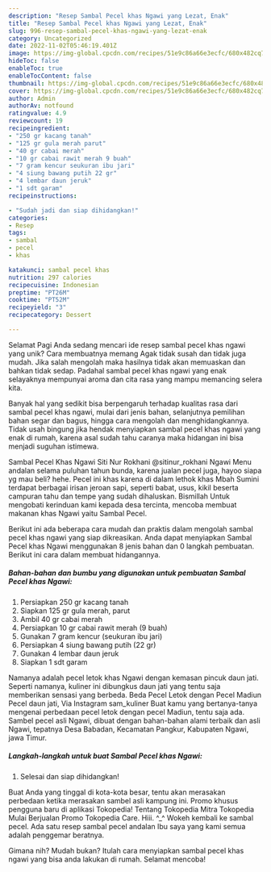 ```yaml
---
description: "Resep Sambal Pecel khas Ngawi yang Lezat, Enak"
title: "Resep Sambal Pecel khas Ngawi yang Lezat, Enak"
slug: 996-resep-sambal-pecel-khas-ngawi-yang-lezat-enak
category: Uncategorized
date: 2022-11-02T05:46:19.401Z
image: https://img-global.cpcdn.com/recipes/51e9c86a66e3ecfc/680x482cq70/sambal-pecel-khas-ngawi-foto-resep-utama.jpg
hideToc: false
enableToc: true
enableTocContent: false
thumbnail: https://img-global.cpcdn.com/recipes/51e9c86a66e3ecfc/680x482cq70/sambal-pecel-khas-ngawi-foto-resep-utama.jpg
cover: https://img-global.cpcdn.com/recipes/51e9c86a66e3ecfc/680x482cq70/sambal-pecel-khas-ngawi-foto-resep-utama.jpg
author: Admin
authorAv: notfound
ratingvalue: 4.9
reviewcount: 19
recipeingredient:
- "250 gr kacang tanah"
- "125 gr gula merah parut"
- "40 gr cabai merah"
- "10 gr cabai rawit merah 9 buah"
- "7 gram kencur seukuran ibu jari"
- "4 siung bawang putih 22 gr"
- "4 lembar daun jeruk"
- "1 sdt garam"
recipeinstructions:

- "Sudah jadi dan siap dihidangkan!"
categories:
- Resep
tags:
- sambal
- pecel
- khas

katakunci: sambal pecel khas 
nutrition: 297 calories
recipecuisine: Indonesian
preptime: "PT26M"
cooktime: "PT52M"
recipeyield: "3"
recipecategory: Dessert

---
```



Selamat Pagi Anda sedang mencari ide resep sambal pecel khas ngawi yang unik? Cara membuatnya memang Agak tidak susah dan tidak juga mudah. Jika salah mengolah maka hasilnya tidak akan memuaskan dan bahkan tidak sedap. Padahal sambal pecel khas ngawi yang enak selayaknya mempunyai aroma dan cita rasa yang mampu memancing selera kita.


Banyak hal yang sedikit bisa berpengaruh terhadap kualitas rasa dari sambal pecel khas ngawi, mulai dari jenis bahan, selanjutnya pemilihan bahan segar dan bagus, hingga cara mengolah dan menghidangkannya. Tidak usah bingung jika hendak menyiapkan sambal pecel khas ngawi yang enak di rumah, karena asal sudah tahu caranya maka hidangan ini bisa menjadi suguhan istimewa.

Sambal Pecel Khas Ngawi Siti Nur Rokhani @sitinur_rokhani Ngawi Menu andalan selama puluhan tahun bunda, karena jualan pecel juga, hayoo siapa yg mau beli? hehe. Pecel ini khas karena di dalam lethok khas Mbah Sumini terdapat berbagai irisan jeroan sapi, seperti babat, usus, kikil beserta campuran tahu dan tempe yang sudah dihaluskan. Bismillah Untuk mengobati kerinduan kami kepada desa tercinta, mencoba membuat makanan khas Ngawi yaitu Sambal Pecel.


Berikut ini ada beberapa cara mudah dan praktis dalam mengolah sambal pecel khas ngawi yang siap dikreasikan. Anda dapat menyiapkan Sambal Pecel khas Ngawi menggunakan 8 jenis bahan dan 0 langkah pembuatan. Berikut ini cara dalam membuat hidangannya.

<!--inarticleads1-->

##### Bahan-bahan dan bumbu yang digunakan untuk pembuatan Sambal Pecel khas Ngawi:

1. Persiapkan 250 gr kacang tanah
1. Siapkan 125 gr gula merah, parut
1. Ambil 40 gr cabai merah
1. Persiapkan 10 gr cabai rawit merah (9 buah)
1. Gunakan 7 gram kencur (seukuran ibu jari)
1. Persiapkan 4 siung bawang putih (22 gr)
1. Gunakan 4 lembar daun jeruk
1. Siapkan 1 sdt garam


Namanya adalah pecel letok khas Ngawi dengan kemasan pincuk daun jati. Seperti namanya, kuliner ini dibungkus daun jati yang tentu saja memberikan sensasi yang berbeda. Beda Pecel Letok dengan Pecel Madiun Pecel daun jati, Via Instagram sam_kuliner Buat kamu yang bertanya-tanya mengenai perbedaan pecel letok dengan pecel Madiun, tentu saja ada. Sambel pecel asli Ngawi, dibuat dengan bahan-bahan alami terbaik dan asli Ngawi, tepatnya Desa Babadan, Kecamatan Pangkur, Kabupaten Ngawi, jawa Timur. 

<!--inarticleads2-->

##### Langkah-langkah untuk buat Sambal Pecel khas Ngawi:


1. Selesai dan siap dihidangkan!

Buat Anda yang tinggal di kota-kota besar, tentu akan merasakan perbedaan ketika merasakan sambel asli kampung ini. Promo khusus pengguna baru di aplikasi Tokopedia! Tentang Tokopedia Mitra Tokopedia Mulai Berjualan Promo Tokopedia Care. Hiii. ^_^ Wokeh kembali ke sambal pecel. Ada satu resep sambal pecel andalan Ibu saya yang kami semua adalah penggemar beratnya. 

Gimana nih? Mudah bukan? Itulah cara menyiapkan sambal pecel khas ngawi yang bisa anda lakukan di rumah. Selamat mencoba!
